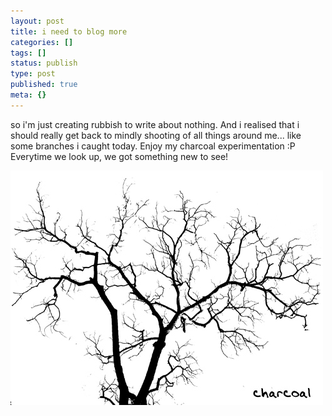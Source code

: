 ```yaml
---
layout: post
title: i need to blog more
categories: []
tags: []
status: publish
type: post
published: true
meta: {}
---
```

so i'm just creating rubbish to write about nothing. And i realised that i should really get back to mindly shooting of all things around me... like some branches i caught today. Enjoy my charcoal experimentation :P Everytime we look up, we got something new to see!

![](/img/branches_987239874029873.jpg)
